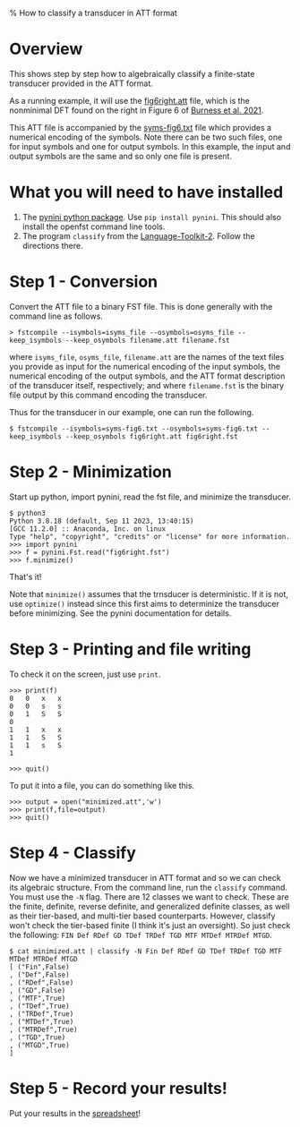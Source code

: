 % How to classify a transducer in ATT format

# Overview

This shows step by step how to algebraically classify a finite-state
transducer provided in the ATT format.

As a running example, it will use the [fig6right.att](fig6right.att)
file, which is the nonminimal DFT found on the right in Figure 6 of
[Burness et
al. 2021](https://www.glossa-journal.org/article/id/5780/).

This ATT file is accompanied by the [syms-fig6.txt](syms-fig6.txt)
file which provides a numerical encoding of the symbols.  Note there
can be two such files, one for input symbols and one for output
symbols. In this example, the input and output symbols are the same
and so only one file is present.

# What you will need to have installed

1. The [pynini python
   package](https://www.openfst.org/twiki/bin/view/GRM/Pynini). Use
   `pip install pynini`. This should also install the openfst command
   line tools.
2. The program `classify` from the
   [Language-Toolkit-2](https://github.com/vvulpes0/Language-Toolkit-2). Follow
   the directions there.

# Step 1 - Conversion

Convert the ATT file to a binary FST file. This is done generally with
the command line as follows.

```
> fstcompile --isymbols=isyms_file --osymbols=osyms_file --keep_isymbols --keep_osymbols filename.att filename.fst
```

where `isyms_file`, `osyms_file`, `filename.att` are the names of the
text files you provide as input for the numerical encoding of the
input symbols, the numerical encoding of the output symbols, and the
ATT format description of the transducer itself, respectively; and
where `filename.fst` is the binary file output by this command
encoding the transducer.

Thus for the transducer in our example, one can run the following.

```
$ fstcompile --isymbols=syms-fig6.txt --osymbols=syms-fig6.txt --keep_isymbols --keep_osymbols fig6right.att fig6right.fst
```

# Step 2 - Minimization

Start up python, import pynini, read the fst file, and minimize the transducer.

```
$ python3
Python 3.8.18 (default, Sep 11 2023, 13:40:15) 
[GCC 11.2.0] :: Anaconda, Inc. on linux
Type "help", "copyright", "credits" or "license" for more information.
>>> import pynini
>>> f = pynini.Fst.read("fig6right.fst")
>>> f.minimize()
```

That's it!

Note that `minimize()` assumes that the trnsducer is deterministic. If
it is not, use `optimize()` instead since this first aims to
determinize the transducer before minimizing. See the pynini
documentation for details.

# Step 3 - Printing and file writing

To check it on the screen, just use `print`.

```
>>> print(f)
0	0	x	x
0	0	s	s
0	1	S	S
0
1	1	x	x
1	1	S	S
1	1	s	S
1

>>> quit()
```

To put it into a file, you can do something like this.

```
>>> output = open("minimized.att",'w')
>>> print(f,file=output)
>>> quit()
```

# Step 4 - Classify

Now we have a minimized transducer in ATT format and so we can check
its algebraic structure. From the command line, run the `classify`
command. You must use the `-N` flag. There are 12 classes we want to
check. These are the finite, definite, reverse definite, and
generalized definite classes, as well as their tier-based, and
multi-tier based counterparts. However, classify won't check the
tier-based finite (I think it's just an oversight). So just check the
following: `FIN Def RDef GD TDef TRDef TGD MTF MTDef MTRDef MTGD`.

```
$ cat minimized.att | classify -N Fin Def RDef GD TDef TRDef TGD MTF MTDef MTRDef MTGD 
[ ("Fin",False)
, ("Def",False)
, ("RDef",False)
, ("GD",False)
, ("MTF",True)
, ("TDef",True)
, ("TRDef",True)
, ("MTDef",True)
, ("MTRDef",True)
, ("TGD",True)
, ("MTGD",True)
]
```

# Step 5 - Record your results!

Put your results in the [spreadsheet](https://docs.google.com/spreadsheets/d/1IWFIMThG5AIkmrA2c6gmbTTBxIZinQmGT5WUhJI-47I/edit?usp=sharing)!

